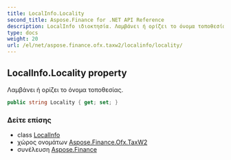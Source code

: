 ```yaml
---
title: LocalInfo.Locality
second_title: Aspose.Finance for .NET API Reference
description: LocalInfo ιδιοκτησία. Λαμβάνει ή ορίζει το όνομα τοποθεσίας.
type: docs
weight: 20
url: /el/net/aspose.finance.ofx.taxw2/localinfo/locality/
---
```

## LocalInfo.Locality property

Λαμβάνει ή ορίζει το όνομα τοποθεσίας.

```csharp
public string Locality { get; set; }
```

### Δείτε επίσης

* class [LocalInfo](../)
* χώρος ονομάτων [Aspose.Finance.Ofx.TaxW2](../../localinfo/)
* συνέλευση [Aspose.Finance](../../../)


